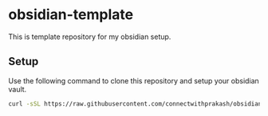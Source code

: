 # obsidian-template
This is template repository for my obsidian setup.


## Setup

Use the following command to clone this repository and setup your obsidian vault.

```bash
curl -sSL https://raw.githubusercontent.com/connectwithprakash/obsidian-template/main/create_dirs.sh | zsh -s -- </path/to/vault-directory>
```
